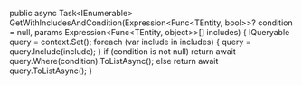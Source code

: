  public async Task<IEnumerable<TEntity>> GetWithIncludesAndCondition(Expression<Func<TEntity, bool>>? condition = null, params Expression<Func<TEntity, object>>[] includes)
 {
     IQueryable<TEntity> query = context.Set<TEntity>();
     foreach (var include in includes)
     {
         query = query.Include(include);
     }
     if (condition is not null)
         return await query.Where(condition).ToListAsync();
     else
         return await query.ToListAsync();
 }
